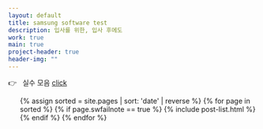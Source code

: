 ```yaml
---
layout: default
title: samsung software test
description: 입사를 위한, 입사 후에도
work: true
main: true
project-header: true
header-img: ""
---
```


<p class="second-label">
   <span class="label-emoji">
      &#128073;
   </span>
   &nbsp; 실수 모음
   <a href="https://beenpow.github.io/ps/FAILNOTE/2020-03-21-mistake/2020-03-21-mistake" target="_top">click</a>
</p>

<ul class="catalogue">
{% assign sorted = site.pages | sort: 'date' | reverse %}
{% for page in sorted %}
{% if page.swfailnote == true %}
{% include post-list.html %}
{% endif %}
{% endfor %}
</ul>
